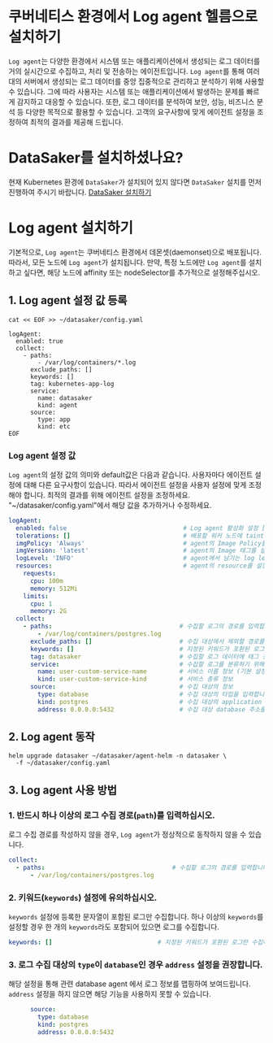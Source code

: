 # 쿠버네티스 환경에서 Log agent 헬름으로 설치하기
`Log agent`는 다양한 환경에서 시스템 또는 애플리케이션에서 생성되는 로그 데이터를 거의 실시간으로 수집하고, 처리 및 전송하는 에이전트입니다.
`Log agent`를 통해 여러 대의 서버에서 생성되는 로그 데이터를 중앙 집중적으로 관리하고 분석하기 위해 사용할 수 있습니다.
그에 따라 사용자는 시스템 또는 애플리케이션에서 발생하는 문제를 빠르게 감지하고 대응할 수 있습니다.
또한, 로그 데이터를 분석하여 보안, 성능, 비즈니스 분석 등 다양한 목적으로 활용할 수 있습니다.
고객의 요구사항에 맞게 에이전트 설정을 조정하여 최적의 결과를 제공해 드립니다.

# DataSaker를 설치하셨나요?
현재 Kubernetes 환경에 `DataSaker`가 설치되어 있지 않다면 `DataSaker` 설치를 먼저 진행하여 주시기 바랍니다. [DataSaker 설치하기](https://github.com/datasaker/documentation/tree/main/install-guide/kubernetes)

# Log agent 설치하기

기본적으로, `Log agent`는 쿠버네티스 환경에서 데몬셋(daemonset)으로 배포됩니다.
따라서, 모든 노드에 `Log agent`가 설치됩니다. 만약, 특정 노드에만 `Log agent`를 설치하고 싶다면, 해당 노드에 affinity 또는 nodeSelector를 추가적으로 설정해주십시오. 

## 1. Log agent 설정 값 등록
```shell
cat << EOF >> ~/datasaker/config.yaml

logAgent:
  enabled: true
  collect:
    - paths:
        - /var/log/containers/*.log
      exclude_paths: []
      keywords: []
      tag: kubernetes-app-log
      service:
        name: datasaker
        kind: agent
      source:
        type: app
        kind: etc
EOF
```

### Log agent 설정 값 
`Log agent`의 설정 값의 의미와 default값은 다음과 같습니다. 사용자마다 에이전트 설정에 대해 다른 요구사항이 있습니다. 따라서 에이전트 설정을 사용자 설정에 맞게 조정해야 합니다. 최적의 결과를 위해 에이전트 설정을 조정하세요.
"~/datasaker/config.yaml"에서 해당 값을 추가하거나 수정하세요.
```yaml
logAgent:
  enabled: false                                # Log agent 활성화 설정 [true | false ]
  tolerations: []                               # 배포할 워커 노드에 taint가 설정되어 있을 경우 toleration 설정을 추가합니다.
  imgPolicy: 'Always'                           # agent의 Image Policy를 설정합니다. [Always | IfNotPresent | Never]
  imgVersion: 'latest'                          # agent의 Image 태그를 설정합니다.
  logLevel: 'INFO'                              # agent에서 남기는 log level을 설정합니다. [debug > info > warn > error > panic > fatal]
  resources:                                    # agent의 resource를 설정합니다. 너무 작게할 경우 정상동작을 못할 수 있습니다.
    requests:
      cpu: 100m
      memory: 512Mi
    limits:
      cpu: 1
      memory: 2G
  collect:
    - paths:                                   # 수집할 로그의 경로를 입력합니다.
        - /var/log/containers/postgres.log
      exclude_paths: []                        # 수집 대상에서 제외할 경로를 입력합니다.
      keywords: []                             # 지정된 키워드가 포환된 로그만 수집하도록 설정합니다.
      tag: datasaker                           # 수집할 로그 데이터에 태그 정보를 추가합니다.
      service:                                 # 수집할 로그를 분류하기 위해 수집 대상의 서비스의 정보를 입력합니다.
        name: user-custom-service-name         # 서비스 이름 정보 (기본 설정값: default) 
        kind: user-custom-service-kind         # 서비스 종류 정보
      source:                                  # 수집 대상의 정보
        type: database                         # 수집 대상의 타입을 입력합니다. [database | app | syslog | etc] (기본 설정값: etc)
        kind: postgres                         # 수집 대상의 application 개발 언어 및 database 종류를 입력합니다. [postgres | mysql | java | etc] (기본 설정값: etc)
        address: 0.0.0.0:5432                  # 수집 대상 database 주소를 입력합니다.
```

## 2. Log agent 동작
```shell
helm upgrade datasaker ~/datasaker/agent-helm -n datasaker \
  -f ~/datasaker/config.yaml
```

## 3. Log agent 사용 방법

### 1. 반드시 하나 이상의 로그 수집 경로(`path`)를 입력하십시오.

로그 수집 경로를 작성하지 않을 경우, `Log agent`가 정상적으로 동작하지 않을 수 있습니다.
```yaml
collect:
  - paths:                                   # 수집할 로그의 경로를 입력합니다.
      - /var/log/containers/postgres.log
```

### 2. 키워드(`keywords`) 설정에 유의하십시오.

`keywords` 설정에 등록한 문자열이 포함된 로그만 수집합니다. 하나 이상의 `keywords`를 설정할 경우 한 개의 `keywords`라도 포함되어 있으면 로그를 수집합니다.
```yaml
keywords: []                             # 지정된 키워드가 포환된 로그만 수집하도록 설정합니다.
```

### 3. 로그 수집 대상의 `type`이 `database`인 경우 `address` 설정을 권장합니다.

해당 설정을 통해 관련 database agent 에서 로그 정보를 맵핑하여 보여드립니다. `address` 설정을 하지 않으면 해당 기능을 사용하지 못할 수 있습니다.
```yaml
      source:
        type: database
        kind: postgres
        address: 0.0.0.0:5432
```

[//]: # (### 4. 권장 로그 설정 - 각 source kind 별 설정 방법)
